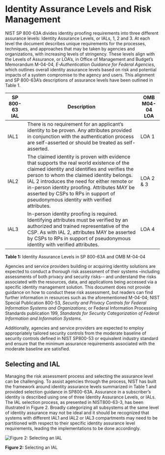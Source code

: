 # Identity Assurance Levels and Risk Management

NIST SP 800-63A divides identity proofing requirements into three different assurance levels: Identity Assurance Levels, or IALs, 1, 2 and 3. At each level the document describes unique requirements for the processes, techniques, and approaches that may be taken by agencies and organizations, with increasing levels of stringency. These levels align with the Levels of Assurance, or LOA’s, in Office of Management and Budget’s Memorandum M-04-04, *E-Authentication Guidance for Federal Agencies*, which outlines overall identity assurance levels based on risk and potential impacts of a system compromise to the agency and users. This alignment and SP 800-63A’s descriptions of assurance levels have been outlined in Table 1.

| SP 800-63 IAL | Description | OMB M04-04 LOA |
| --- | --- | --- |
| IAL1 | There is no requirement for an applicant’s identity to be proven. Any attributes provided in conjunction with the authentication process are self-asserted or should be treated as self-asserted. | LOA 1 |
| IAL2 | The claimed identity is proven with evidence that supports the real world existence of the claimed identity and identifies and verifies the person to whom the claimed identity belongs. IAL 2 introduces the need for either remote or in-person identity proofing. Attributes MAY be asserted by CSPs to RPs in support of pseudonymous identity with verified attributes. | LOA 2 & 3 |
| IAL3 | In-person identity proofing is required. Identifying attributes must be verified by an authorized and trained representative of the CSP. As with IAL 2, attributes MAY be asserted by CSPs to RPs in support of pseudonymous identity with verified attributes. | LOA 4 |

**Table 1:** Identity Assurance Levels in SP 800-63A and OMB M-04-04

Agencies and service providers building or acquiring identity solutions are expected to conduct a thorough risk assessment of their systems –including assessments of both privacy and security risks-- and understand the risks associated with the resources, data, and applications being accessed via a specific identity management solution. This document does not provide guidance on how to conduct these risk assessment, but readers can find further information in resources such as the aforementioned M-04-04; NIST Special Publication 800-53, *Security and Privacy Controls for Federal Information Systems and Organizations*; or Federal Information Processing Standards publication 199, *Standards for Security Categorization of Federal Information and Information Systems*. 

Additionally, agencies and service providers are expected to employ appropriately tailored security controls from the moderate baseline of security controls defined in NIST SP800-53 or equivalent industry standard and ensure that the minimum assurance requirements associated with the moderate baseline are satisfied.

## Selecting and IAL

Managing the risk assessment process and selecting the assurance level can be challenging. To assist agencies through the process, NIST has built the framework around identity assurance levels summarized in Table 1 and provided selection guidance in SP800-63A. Assurance in a subscriber’s identity is described using one of three Identity Assurance Levels, or IALs. The IAL selection process, as presented in NIST800-63-3, has been illustrated in Figure 2. Broadly categorizing all subsystems at the same level of identity assurance may not be ideal and it should be recognized that systems with different IAL1 and IAL2 or IAL3 compartments may need to be partitioned with respect to their specific identity assurance level requirements, leading the implementations to be done accordingly.

![Figure 2: Selecting an IAL](https://github.com/usnistgov/800-63-3/blob/nist-pages/sp800-63-3/media/IAL_CYOA.png)

**Figure 2:** Selecting an IAL
